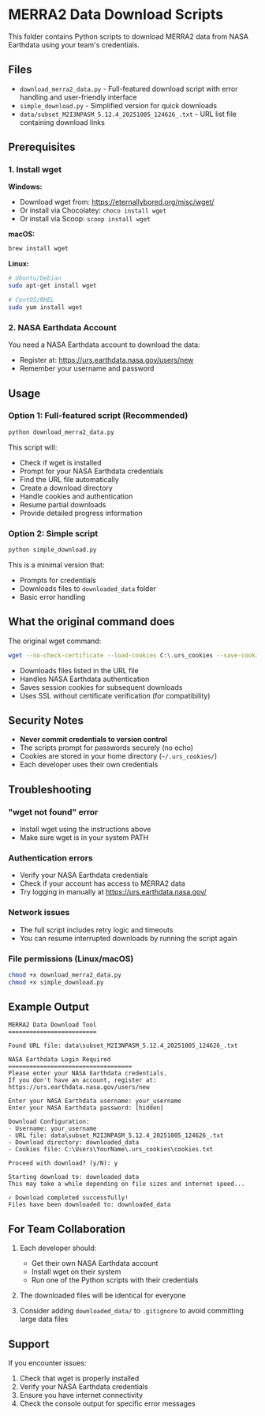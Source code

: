 # MERRA2 Data Download Scripts

This folder contains Python scripts to download MERRA2 data from NASA Earthdata using your team's credentials.

## Files

- `download_merra2_data.py` - Full-featured download script with error handling and user-friendly interface
- `simple_download.py` - Simplified version for quick downloads
- `data/subset_M2I3NPASM_5.12.4_20251005_124626_.txt` - URL list file containing download links

## Prerequisites

### 1. Install wget
**Windows:**
- Download wget from: https://eternallybored.org/misc/wget/
- Or install via Chocolatey: `choco install wget`
- Or install via Scoop: `scoop install wget`

**macOS:**
```bash
brew install wget
```

**Linux:**
```bash
# Ubuntu/Debian
sudo apt-get install wget

# CentOS/RHEL
sudo yum install wget
```

### 2. NASA Earthdata Account
You need a NASA Earthdata account to download the data:
- Register at: https://urs.earthdata.nasa.gov/users/new
- Remember your username and password

## Usage

### Option 1: Full-featured script (Recommended)
```bash
python download_merra2_data.py
```

This script will:
- Check if wget is installed
- Prompt for your NASA Earthdata credentials
- Find the URL file automatically
- Create a download directory
- Handle cookies and authentication
- Resume partial downloads
- Provide detailed progress information

### Option 2: Simple script
```bash
python simple_download.py
```

This is a minimal version that:
- Prompts for credentials
- Downloads files to `downloaded_data` folder
- Basic error handling

## What the original command does

The original wget command:
```bash
wget --no-check-certificate --load-cookies C:\.urs_cookies --save-cookies C:\.urs_cookies --keep-session-cookies --user=balbarosa31 --ask-password -i subset_M2I3NPASM_5.12.4_20251005_124626_.txt
```

- Downloads files listed in the URL file
- Handles NASA Earthdata authentication
- Saves session cookies for subsequent downloads
- Uses SSL without certificate verification (for compatibility)

## Security Notes

- **Never commit credentials to version control**
- The scripts prompt for passwords securely (no echo)
- Cookies are stored in your home directory (`~/.urs_cookies/`)
- Each developer uses their own credentials

## Troubleshooting

### "wget not found" error
- Install wget using the instructions above
- Make sure wget is in your system PATH

### Authentication errors
- Verify your NASA Earthdata credentials
- Check if your account has access to MERRA2 data
- Try logging in manually at https://urs.earthdata.nasa.gov/

### Network issues
- The full script includes retry logic and timeouts
- You can resume interrupted downloads by running the script again

### File permissions (Linux/macOS)
```bash
chmod +x download_merra2_data.py
chmod +x simple_download.py
```

## Example Output

```
MERRA2 Data Download Tool
=========================

Found URL file: data\subset_M2I3NPASM_5.12.4_20251005_124626_.txt

NASA Earthdata Login Required
===================================
Please enter your NASA Earthdata credentials.
If you don't have an account, register at: https://urs.earthdata.nasa.gov/users/new

Enter your NASA Earthdata username: your_username
Enter your NASA Earthdata password: [hidden]

Download Configuration:
- Username: your_username  
- URL file: data\subset_M2I3NPASM_5.12.4_20251005_124626_.txt
- Download directory: downloaded_data
- Cookies file: C:\Users\YourName\.urs_cookies\cookies.txt

Proceed with download? (y/N): y

Starting download to: downloaded_data
This may take a while depending on file sizes and internet speed...

✓ Download completed successfully!
Files have been downloaded to: downloaded_data
```

## For Team Collaboration

1. Each developer should:
   - Get their own NASA Earthdata account
   - Install wget on their system
   - Run one of the Python scripts with their credentials

2. The downloaded files will be identical for everyone
3. Consider adding `downloaded_data/` to `.gitignore` to avoid committing large data files

## Support

If you encounter issues:
1. Check that wget is properly installed
2. Verify your NASA Earthdata credentials
3. Ensure you have internet connectivity
4. Check the console output for specific error messages